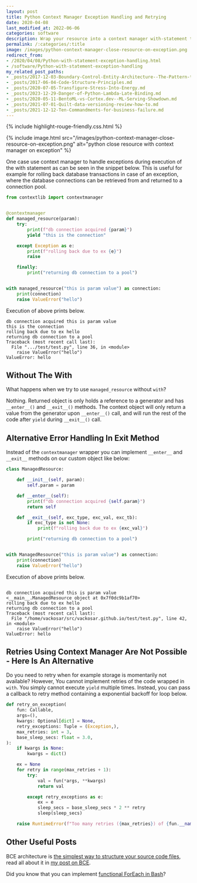 ```yaml
---
layout: post
title: Python Context Manager Exception Handling and Retrying
date: 2020-04-08
last_modified_at: 2022-06-06
categories: software
description: Wrap your resource into a context manager with-statement to catch, handle exceptions, and close the resource.
permalink: /:categories/:title
image: /images/python-context-manager-close-resource-on-exception.png
redirect_from:
- /2020/04/08/Python-with-statement-exception-handling.html
- /software/Python-with-statement-exception-handling
my_related_post_paths:
- _posts/2017-12-03-Boundary-Control-Entity-Architecture--The-Pattern-to-Structure-Your-Classes.md
- _posts/2017-06-04-Code-Structure-Principles.md
- _posts/2020-07-05-Transfigure-Stress-Into-Energy.md
- _posts/2023-12-29-Danger-of-Python-Lambda-Late-Binding.md
- _posts/2020-05-11-BentoML-vs-Cortex.dev--ML-Serving-Showdown.md
- _posts/2021-07-01-Quilt-data-versioning-review-how-to.md
- _posts/2021-12-12-Ten-Commandments-for-business-failure.md
---
```




{% include highlight-rouge-friendly.css.html %}
  
{% include image.html src="/images/python-context-manager-close-resource-on-exception.png" alt="python close resource with context manager on exception" %}

One case use context manager to handle exceptions during execution of the with statement as can be seen in the snippet below. This is useful for example for rolling back database transactions in case of an exception, where the database connections can be retrieved from and returned to a connection pool.

```python
from contextlib import contextmanager


@contextmanager
def managed_resource(param):
    try:
        print(f"db connection acquired {param}")
        yield "this is the connection"

    except Exception as e:
        print(f"rolling back due to ex {e}")
        raise

    finally:
        print("returning db connection to a pool")


with managed_resource("this is param value") as connection:
    print(connection)
    raise ValueError("hello")
```

Execution of above prints below.
```
db connection acquired this is param value
this is the connection
rolling back due to ex hello
returning db connection to a pool
Traceback (most recent call last):
  File ".../test/test.py", line 36, in <module>
    raise ValueError("hello")
ValueError: hello
```

## Without The With

What happens when we try to use `managed_resource` without `with`?

Nothing. Returned object is only holds a reference to a generator and has `__enter__()` and `__exit__()` methods. The context object will only return a value from the generator upon `__enter__()` call, and will run the rest of the code after `yield` during `__exit__()` call.


## Alternative Error Handling In Exit Method
Instead of the `contextmanager` wrapper you can implement `__enter__` and `__exit__` methods on our custom object like below:

```python
class ManagedResource:

    def __init__(self, param):
        self.param = param

    def __enter__(self):
        print(f"db connection acquired {self.param}")
        return self

    def __exit__(self, exc_type, exc_val, exc_tb):
        if exc_type is not None:
            print(f"rolling back due to ex {exc_val}")

        print("returning db connection to a pool")


with ManagedResource("this is param value") as connection:
    print(connection)
    raise ValueError("hello")
```

Execution of above prints below.

```

db connection acquired this is param value
<__main__.ManagedResource object at 0x7f0dc9b1af70>
rolling back due to ex hello
returning db connection to a pool
Traceback (most recent call last):
  File "/home/vackosar/src/vackosar.github.io/test/test.py", line 42, in <module>
    raise ValueError("hello")
ValueError: hello
```



## Retries Using Context Manager Are Not Possible - Here Is An Alternative

Do you need to retry when for example storage is momentarily not available?
However, You cannot implement retries of the code wrapped in `with`.
You simply cannot execute `yield` multiple times.
Instead, you can pass a callback to retry method containing a exponential backoff for loop below. 

```python
def retry_on_exception(
    fun: Callable,
    args=(),
    kwargs: Optional[dict] = None,
    retry_exceptions: Tuple = (Exception,),
    max_retries: int = 3,
    base_sleep_secs: float = 3.0,
):
    if kwargs is None:
        kwargs = dict()

    ex = None
    for retry in range(max_retries + 1):
        try:
            val = fun(*args, **kwargs)
            return val

        except retry_exceptions as e:
            ex = e
            sleep_secs = base_sleep_secs * 2 ** retry
            sleep(sleep_secs)

    raise RuntimeError(f"Too many retries ({max_retries}) of {fun.__name__}") from ex
```


## Other Useful Posts
BCE architecture is [the simplest way to structure your source code files](/software/Boundary-Control-Entity-Architecture-The-Pattern-to-Structure-Your-Classes), read all about it in [my post on BCE](/software/Boundary-Control-Entity-Architecture-The-Pattern-to-Structure-Your-Classes).

Did you know that you can implement [functional ForEach in Bash](/software/Functional-Foreach-In-Bash)?
